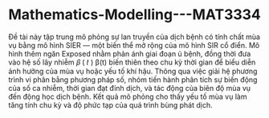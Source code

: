 # Mathematics-Modelling---MAT3334

Đề tài này tập trung mô phỏng sự lan truyền của dịch bệnh có tính chất mùa vụ bằng mô hình SIER — một biến thể mở rộng của mô hình SIR cổ điển. Mô hình thêm ngăn Exposed nhằm phản ánh giai đoạn ủ bệnh, đồng thời đưa vào hệ số lây nhiễm 
𝛽
(
𝑡
)
β(t) biến thiên theo chu kỳ thời gian để biểu diễn ảnh hưởng của mùa vụ hoặc yếu tố khí hậu. Thông qua việc giải hệ phương trình vi phân bằng phương pháp số, nhóm tiến hành phân tích sự biến động của số ca nhiễm, thời gian đạt đỉnh dịch, và tác động của biên độ mùa vụ đến động học dịch bệnh. Kết quả mô phỏng cho thấy yếu tố mùa vụ làm tăng tính chu kỳ và độ phức tạp của quá trình bùng phát dịch.
